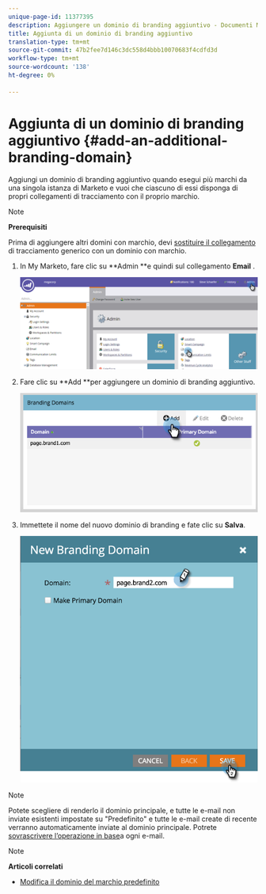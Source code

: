 ```yaml
---
unique-page-id: 11377395
description: Aggiungere un dominio di branding aggiuntivo - Documenti Marketo - Documentazione prodotto
title: Aggiunta di un dominio di branding aggiuntivo
translation-type: tm+mt
source-git-commit: 47b2fee7d146c3dc558d4bbb10070683f4cdfd3d
workflow-type: tm+mt
source-wordcount: '138'
ht-degree: 0%

---
```



# Aggiunta di un dominio di branding aggiuntivo {#add-an-additional-branding-domain}

Aggiungi un dominio di branding aggiuntivo quando esegui più marchi da una singola istanza di Marketo e vuoi che ciascuno di essi disponga di propri collegamenti di tracciamento con il proprio marchio.

>[!NOTE]
>
>**Prerequisiti**
>
>Prima di aggiungere altri domini con marchio, devi [sostituire il collegamento](edit-your-default-branding-domain.md) di tracciamento generico con un dominio con marchio.

1. In My Marketo, fare clic su **Admin **e quindi sul collegamento **Email** .

   ![](assets/image2016-6-29-16-3a42-3a20.png)

1. Fare clic su **Add **per aggiungere un dominio di branding aggiuntivo.

   ![](assets/two.png)

1. Immettete il nome del nuovo dominio di branding e fate clic su **Salva**.

   ![](assets/three.png)

>[!NOTE]
>
>Potete scegliere di renderlo il dominio principale, e tutte le e-mail non inviate esistenti impostate su &quot;Predefinito&quot; e tutte le e-mail create di recente verranno automaticamente inviate al dominio principale. Potrete [sovrascrivere l’operazione in base](overwrite-primary-domain-for-emails.md)a ogni e-mail.

>[!NOTE]
>
>**Articoli correlati**
>
>* [Modifica il dominio del marchio predefinito](edit-your-default-branding-domain.md)

>



